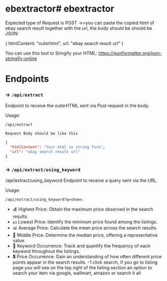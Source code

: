 # ebextractor# ebextractor

Expected type of Request is POST
->>you can paste the copied html of ebay search result together with the url, the body should be should be JSON:


{
 htmlContent: "outerhtml",
 url: "ebay search result url"
}

You can use this tool to Sringify your HTML: https://jsonformatter.org/json-stringify-online




# Endpoints

### -> `/api/extract`

Endpoint to receive the outerHTML sent via Post request in the body.

Usage:
```
/api/extract
```
`Request Body should be like this`
```json
{
  "htmlContent": "Your html in string form",
  "url": "ebay search result url"
}
```


### -> `/api/extract/using_keyword`

/api/extract/using_keyword
Endpoint to receive a query sent via the URL.

Usage:
```
/api/extract/using_keyword?q=shoes

```



- 💰 Highest Price: Obtain the maximum price observed in the search results.
- 💵 Lowest Price: Identify the minimum price found among the listings.
- 📊 Average Price: Calculate the mean price across the search results.
- 🎯 Middle Price: Determine the median price, offering a representative value.
- 🔑 Keyword Occurrence: Track and quantify the frequency of each keyword throughout the listings.
- 💲 Price Occurrence: Gain an understanding of how often different price points appear in the search results.
-1 click search, if you go to listing page you will see on the top right of the listing section an option to search your item via google, wallmart, amazon or search it all


